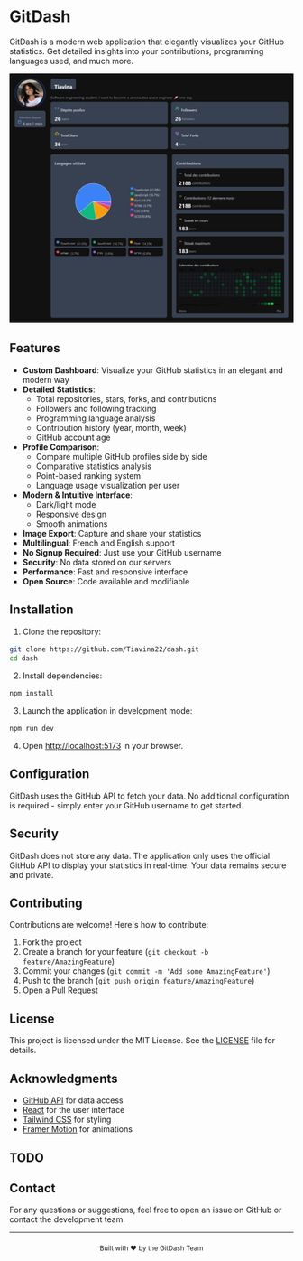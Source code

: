 # GitDash

GitDash is a modern web application that elegantly visualizes your GitHub statistics. Get detailed insights into your contributions, programming languages used, and much more.

![GitDash Preview](/public/capture/Tiavina22-stats.png)

## Features

- **Custom Dashboard**: Visualize your GitHub statistics in an elegant and modern way
- **Detailed Statistics**:
  - Total repositories, stars, forks, and contributions
  - Followers and following tracking
  - Programming language analysis
  - Contribution history (year, month, week)
  - GitHub account age
- **Profile Comparison**:
  - Compare multiple GitHub profiles side by side
  - Comparative statistics analysis
  - Point-based ranking system
  - Language usage visualization per user
- **Modern & Intuitive Interface**:
  - Dark/light mode
  - Responsive design
  - Smooth animations
- **Image Export**: Capture and share your statistics
- **Multilingual**: French and English support
- **No Signup Required**: Just use your GitHub username
- **Security**: No data stored on our servers
- **Performance**: Fast and responsive interface
- **Open Source**: Code available and modifiable

## Installation

1. Clone the repository:
```bash
git clone https://github.com/Tiavina22/dash.git
cd dash
```

2. Install dependencies:
```bash
npm install
```

3. Launch the application in development mode:
```bash
npm run dev
```

4. Open [http://localhost:5173](http://localhost:5173) in your browser.

## Configuration

GitDash uses the GitHub API to fetch your data. No additional configuration is required - simply enter your GitHub username to get started.

## Security

GitDash does not store any data. The application only uses the official GitHub API to display your statistics in real-time. Your data remains secure and private.

## Contributing

Contributions are welcome! Here's how to contribute:

1. Fork the project
2. Create a branch for your feature (`git checkout -b feature/AmazingFeature`)
3. Commit your changes (`git commit -m 'Add some AmazingFeature'`)
4. Push to the branch (`git push origin feature/AmazingFeature`)
5. Open a Pull Request

## License

This project is licensed under the MIT License. See the [LICENSE](LICENSE) file for details.

## Acknowledgments

- [GitHub API](https://docs.github.com/en/rest) for data access
- [React](https://reactjs.org/) for the user interface
- [Tailwind CSS](https://tailwindcss.com/) for styling
- [Framer Motion](https://www.framer.com/motion/) for animations

## TODO



## Contact

For any questions or suggestions, feel free to open an issue on GitHub or contact the development team.

---

<div align="center">
  <sub>Built with ❤️ by the GitDash Team</sub>
</div> 
